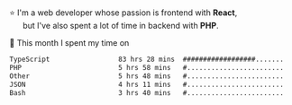 ⭐ I'm a web developer whose passion is frontend with <b>React</b>,<br/>
&nbsp; &nbsp; &nbsp; but I've also spent a lot of time in backend with <b>PHP</b>.

📅 This month I spent my time on

<!--START_SECTION:waka-->

```txt
TypeScript                 83 hrs 28 mins  ##################.......   72.77 %
PHP                        5 hrs 58 mins   #........................   05.21 %
Other                      5 hrs 48 mins   #........................   05.07 %
JSON                       4 hrs 11 mins   #........................   03.66 %
Bash                       3 hrs 40 mins   #........................   03.20 %
```

<!--END_SECTION:waka-->
